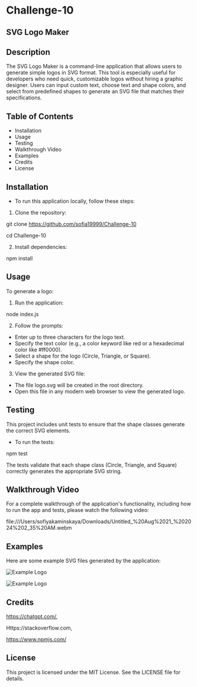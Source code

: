 # Challenge-10

## SVG Logo Maker


## Description

The SVG Logo Maker is a command-line application that allows users to generate simple logos in SVG format. This tool is especially useful for developers who need quick, customizable logos without hiring a graphic designer. Users can input custom text, choose text and shape colors, and select from predefined shapes to generate an SVG file that matches their specifications.

## Table of Contents
* Installation
* Usage
* Testing
* Walkthrough Video
* Examples
* Credits 
* License



## Installation
* To run this application locally, follow these steps:

1. Clone the repository:
 
git clone https://github.com/sofia19999/Challenge-10

cd Challenge-10

2. Install dependencies:

npm install


## Usage
To generate a logo:

1. Run the application:


node index.js

2. Follow the prompts:

* Enter up to three characters for the logo text.
* Specify the text color (e.g., a color keyword like red or a hexadecimal color like #ff0000).
* Select a shape for the logo (Circle, Triangle, or Square).
* Specify the shape color.


3. View the generated SVG file:

* The file logo.svg will be created in the root directory.
* Open this file in any modern web browser to view the generated logo.


## Testing


This project includes unit tests to ensure that the shape classes generate the correct SVG elements.

* To run the tests:


npm test

The tests validate that each shape class (Circle, Triangle, and Square) correctly generates the appropriate SVG string.

## Walkthrough Video

For a complete walkthrough of the application's functionality, including how to run the app and tests, please watch the following video:


file:///Users/sofiyakaminskaya/Downloads/Untitled_%20Aug%2021_%202024%202_35%20AM.webm




## Examples
Here are some example SVG files generated by the application:

![Example Logo](/examples/Screenshot%202024-08-21%20at%202.27.05 AM.png)


![Example Logo](/examples/Screenshot%202024-08-21%20at%202.39.43 AM.png)



## Credits

https://chatgpt.com/,

Https://stackoverflow.com,

https://www.npmjs.com/

## License
This project is licensed under the MIT License. See the LICENSE file for details.



